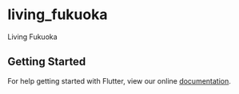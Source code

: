 # living_fukuoka

Living Fukuoka

## Getting Started

For help getting started with Flutter, view our online
[documentation](https://flutter.io/).
